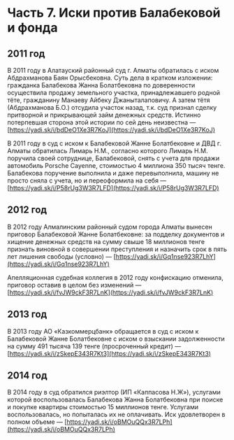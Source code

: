 # Часть 7. Иски против Балабековой и фонда

## 2011 год

В 2011 году в Алатауский районный суд г. Алматы обратилась с иском Абдрахманова Баян Орысбековна. Суть дела в кратком изложении: гражданка Балабекова Жанна Болатбековна по доверенности осуществила продажу земельного участка, принадлежавшего родной тёте, гражданину Манаеву Айбеку Джаныталаповичу. А затем тётя \(Абдрахманова Б.О.\) отсудила участок назад, т.к. суд признал сделку притворной и прикрывающей займ денежных средств. Истинно потерпевшая сторона этой истории по сей день неизвестна — [https://yadi.sk/i/bdDeO1Xe3R7KoJ](https://yadi.sk/i/bdDeO1Xe3R7KoJ)

В 2011 году в суд с иском к Балабековой Жанне Болатбековне и ДВД г. Алматы обратилась Лимарь Н.М., согласно которого Лимарь Н.М. поручила своей сотруднице, Балабековой, снять с учета для продажи автомобиль Porsche Cayenne, стоимостью 4 миллиона 350 тысяч тенге. Балабекова поручение выполнила и даже перевыполнила, машину не просто сняла с учета, но и переоформила на себя  — [https://yadi.sk/i/P58rUg3W3R7LFD](https://yadi.sk/i/P58rUg3W3R7LFD)

## 2012 год

В 2012 году Алмалинским районный судом города Алматы вынесен приговор Балабековой Жанне Болатбековне: за подделку документов и хищение денежных средств на сумму свыше 18 миллионов тенге признать виновной в совершении преступления и назначить срок в пять лет лишения свободы \(условно\) — [https://yadi.sk/i/Gq1nse923R7LhY](https://yadi.sk/i/Gq1nse923R7LhY)

Апелляционная судебная коллегия в 2012 году конфискацию отменила, приговор оставив в целом без изменений — [https://yadi.sk/i/fvJW9ckF3R7LnK](https://yadi.sk/i/fvJW9ckF3R7LnK)

## 2013 год

В 2013 году АО «Казкоммерцбанк» обращается в суд с иском к Балабековой Жанне Болатбековне с иском о взыскании задолженности на сумму 491 тысяча 139 тенге \(просроченный кредит\) — [https://yadi.sk/i/zSkepE343R7Kt3](https://yadi.sk/i/zSkepE343R7Kt3)

## 2014 год

В 2014 году в суд обратился риэлтор \(ИП «Каппасова Н.Ж»\), услугами которой воспользовалась Балабекова Жанна Болатбековна при поиске и покупке квартиры стоимостью 15 миллионов тенге. Услугами воспользовалась, но попыталась их не оплачивать. Иск удовлетворен в полном объеме — [https://yadi.sk/i/oBMOuQQx3R7LPh](https://yadi.sk/i/oBMOuQQx3R7LPh)

